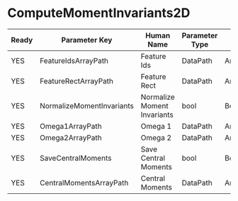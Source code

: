 # ComputeMomentInvariants2D #

| Ready | Parameter Key | Human Name | Parameter Type | Parameter Class |
|-------|---------------|------------|-----------------|----------------|
| YES | FeatureIdsArrayPath | Feature Ids | DataPath | ArraySelectionParameter |
| YES | FeatureRectArrayPath | Feature Rect | DataPath | ArraySelectionParameter |
| YES | NormalizeMomentInvariants | Normalize Moment Invariants | bool | BoolParameter |
| YES | Omega1ArrayPath | Omega 1 | DataPath | ArrayCreationParameter |
| YES | Omega2ArrayPath | Omega 2 | DataPath | ArrayCreationParameter |
| YES | SaveCentralMoments | Save Central Moments | bool | BoolParameter |
| YES | CentralMomentsArrayPath | Central Moments | DataPath | ArrayCreationParameter |
